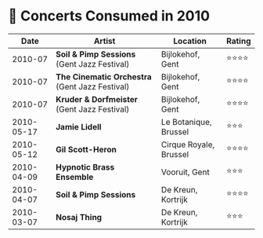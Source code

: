 # 🎤 Concerts Consumed in 2010

| Date | Artist | Location | Rating |
| --- | --- | --- | --- |
| 2010-07 | **Soil & Pimp Sessions** (Gent Jazz Festival) | Bijlokehof, Gent | ⭐️️⭐️️⭐️⭐️️ |
| 2010-07 | **The Cinematic Orchestra** (Gent Jazz Festival) | Bijlokehof, Gent | ⭐️️⭐️️⭐️⭐️️ |
| 2010-07 | **Kruder & Dorfmeister** (Gent Jazz Festival) | Bijlokehof, Gent | ⭐️️⭐️️⭐️⭐️️ |
| 2010-05-17 | **Jamie Lidell** | Le Botanique, Brussel | ⭐️️⭐️️⭐️️ |
| 2010-05-12 | **Gil Scott-Heron** | Cirque Royale, Brussel | ⭐️️⭐️️⭐️⭐️️ |
| 2010-04-09 | **Hypnotic Brass Ensemble** | Vooruit, Gent | ⭐️️⭐️️⭐️️ |
| 2010-04-07 | **Soil & Pimp Sessions** | De Kreun, Kortrijk | ⭐️️⭐️️⭐️⭐️️ |
| 2010-03-07 | **Nosaj Thing** | De Kreun, Kortrijk | ⭐️️⭐️️⭐️️ |
